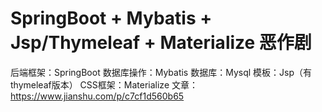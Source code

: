 # SpringBoot + Mybatis + Jsp/Thymeleaf + Materialize 恶作剧
后端框架：SpringBoot
数据库操作：Mybatis
数据库：Mysql
模板：Jsp（有thymeleaf版本）
CSS框架：Materialize
文章：https://www.jianshu.com/p/c7cf1d560b65
